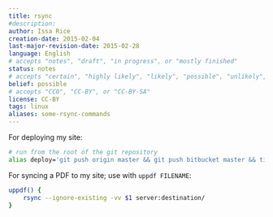 ```yaml
---
title: rsync
#description: 
author: Issa Rice
creation-date: 2015-02-04
last-major-revision-date: 2015-02-28
language: English
# accepts "notes", "draft", "in progress", or "mostly finished"
status: notes
# accepts "certain", "highly likely", "likely", "possible", "unlikely", "highly unlikely", "remote", "impossible", "log", "emotional", or "fiction"
belief: possible
# accepts "CC0", "CC-BY", or "CC-BY-SA"
license: CC-BY
tags: linux
aliases: some-rsync-commands
---
```


For deploying my site:

```bash
# run from the root of the git repository
alias deploy='git push origin master && git push bitbucket master && time python generator/generator.py && rsync -e ssh -r --delete _site/ server:destination/'
```


For syncing a PDF to my site; use with `uppdf FILENAME`:

```bash
uppdf() {
    rsync --ignore-existing -vv $1 server:destination/
}
```
